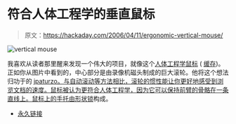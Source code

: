 # 符合人体工程学的垂直鼠标

> 原文：<https://hackaday.com/2006/04/11/ergonomic-vertical-mouse/>

![vertical mouse](img/3538a4e64bafcb420c8bb77d22703b2b.png)

我喜欢从读者那里醒来发现一个伟大的项目，就像这个[人体工程学鼠标](http://tinylittlelife.org/?p=122) ( [缓存](http://tinylittlelife.org.nyud.net:8090/?p=122))。正如你从图片中看到的，中心部分是由录像机磁头制成的巨大滚轮。他将这个想法归功于的 [jpaturzo。与自动滚动等方法相比，滚轮的惯性能让你更好地感受到浏览文档的速度。鼠标被认为更符合人体工程学，因为它可以保持前臂的骨骼在一条直线上。鼠标上的手托由](http://forums.bit-tech.net/showthread.php?t=86820)[形状锁](http://shapelock.com/)构成。

*   [永久链接](http://tinylittlelife.org/?p=122)